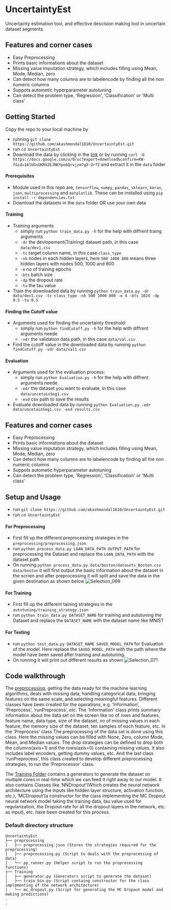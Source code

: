 # UncertaintyEst
Uncertainty estimation tool, and effective descision making tool in uncertain dataset segments

## Features and corner cases
* Easy Preprocessing
* Prints basic informations about the dataset
* Missing value imputation strategy, which includes filling using Mean, Mode, Median, zero
* Can detect how many columns are to labelencode by finding all the non numeric columns
* Suppots autometic hyperparameter autotuning
* Can detect the problem type, 'Regression', 'Classification' or 'Multi class'

## Getting Started
Copy the repo to your local machine by
* running `git clone https://github.com/akashmondal1810/UncertaintyEst.git`
* run `cd UncertaintyEst`
* Download the data by clicking in the [link](https://docs.google.com/u/0/uc?export=download&confirm=KW-f&id=16lUGsUKRU2EJNKYpo6Qrvjzm7g2-UrfZ) or by running 
`curl -O https://docs.google.com/u/0/uc?export=download&confirm=KW-f&id=16lUGsUKRU2EJNKYpo6Qrvjzm7g2-UrfZ` and extract it in the `data` folder

#### Prerequisites
* Module used in this repo are, `tensorflow`, `numpy`, `pandas`, `sklearn`, `keras`, `json`, `multiprocessing` and `matplotlib`. These can be installed using `pip install -r dependencies.txt`
* Download the datasets in the `data` folder OR use your own data

#### Training
* Training arguments
    * simply run `python train_data.py -h` for the help with diffrent traing arguments
    * `-dr` the devlopement(Training) dataset path, in this case `data/dev1.csv`
    * `-tc` target column name, in this case `class_type`
    * `-nh` nodes in each hidden layers, here `500 1000 800` means three hidden layers with nodes 500, 1000 and 800
    * `-e` no of training epochs
    * `-bts` batch size
    * `-dp` the dropout rate
    * `-tu` the tau value
* Train the downloaded data by running `python train_data.py -dr data/dev1.csv -tc class_type -nh 500 1000 800 -e 4 -bts 1024 -dp 0.5 -tu 0.5`

#### Finding the Cutoff value
* Arguments used for finding the uncertainty threshold:
    * simply run `python findCutoff.py -h` for the help with diffrent arguments neede
    * `-vdr` the validation data path, in this case `data/val.csv`
* Find the cutoff value in the downloaded data by running `python findCutoff.py -vdr data/val1.csv`

#### Evaluation
* Arguments used for the evaluation process:
    * simply run `python Evaluation.py -h` for the help with diffrent arguments neede
    * `-edr` the dataset you want to evaluate, in this case `data/uncetainSeg1.csv`
    * `-esd` csv path to save the results
* Evaluate downloaded data by running `python Evaluation.py -edr data/uncetainSeg1.csv -esd results.csv`


## Features and corner cases
* Easy Preprocessing
* Prints basic informations about the dataset
* Missing value imputation strategy, which includes filling using Mean, Mode, Median, zero
* Can detect how many columns are to labelencode by finding all the non numeric columns
* Suppots autometic hyperparameter autotuning
* Can detect the problem type, 'Regression', 'Classification' or 'Multi class'

## Setup and Usage
* run `git clone https://github.com/akashmondal1810/UncertaintyEst.git`
* run `cd UncertaintyEst`

#### For Preprocessing
* First fill up the different preprocessing strategies in the `preprocessing/preprocessing.json`
* run `python process_data.py LOAN_DATA_PATH OUTPUT_PATH` for preprocessing the Dataset and replace the `LOAN_DATA_PATH` with the  dataset path
* On running `python process_data.py data/boston/datasets_Boston.csv data/boston` it will first output the basic information about the dataset in the scrren and after preprocessing it will split and save the data in the given destination as shown below
![Selection_069](https://user-images.githubusercontent.com/28530297/85549816-fc471a80-b63d-11ea-8530-4cd407a52aae.png)

#### For Training
* First fill up the different taining strategies in the `autotuning/training_strategy.json`
* run `python train_data.py DATASET_NAME` for training and aututuning the Dataset and replace the `DATASET_NAME` with the  dataset name like MNIST

#### For Testing
* run `python test_data.py DATASET_NAME SAVED_MODEL_PATH` for Evaluation of the model. Here replace the `SAVED_MODEL_PATH` with the path where the model have been saved after training and autotuning.
* On running it will print out different results as shown
![Selection_071](https://user-images.githubusercontent.com/28530297/85608451-b2c4f280-b672-11ea-8a24-267fdaf6e738.png)

## Code walkthrough
The [preprocessing](https://github.com/akashmondal1810/UncertaintyEst/tree/master/preprocessing), getting the data ready for the machine learning algorithms, deals with missing data, handling categorical data, bringing features on the same scale, and selecting meaningful features. Different classes have been created for the operations, e.g. ‘Information’, ‘Preprocess’, ‘runPreprocess’, etc. The 'Information' class prints summary information about the data set on the screen like no of rows and features, feature name, data type, size of the dataset, no of missing values in each feature, the memory size of the dataset,  ten samples of each feature, etc. In the 'Preprocess' class The preprocessing of the data set is done using this class. Here the missing values can be filled with None, Zero, column Mode, Mean, and Median values. The drop strategies can be defined to drop both the columns(axis=1) and the rows(axis=0) containing missing values. It also includes label encoders, getting dummy values, etc. And the last class 'runPreprocess', this class created to develop different preprocessing strategies, to run the ‘Preprocessor’ class.

The [Training Folder](https://github.com/akashmondal1810/UncertaintyEst/tree/master/training) contains a generators to generate the dataset on multiple cores in real-time which we can feed it right away to our model. It also contains Classes like ‘NNDropout’(Which creates the neural network architecture using the inputs like hidden layer structure, activation function, etc.), ‘MCDropout’(a constructor for the class implementing the MC Dropout neural network model taking the training data, tau value used for regularization, the Dropout rate for all the dropout layers in the network, etc. as input), etc. have been created for this process.

### Default directory structure

```
UncertaintyEst
├── preprocessing
|   ├── preprocessing.json (Stores the strategies required for the preprocessing)
|   ├── preprocessing.py (Script to deals with the preprocessing of data)
|   └── pp_runner.py (Helper script to run the proprocessing functions)
├── Training 
│   ├── generator.py (Generators script to generate the dataset)
│   ├── train_bin.py (Script containg constructor for the class implementing of the network architecture)
│   └── mc_dropout.py (Script for generating the MC Dropout model and making predictions)
.
.
    
```
